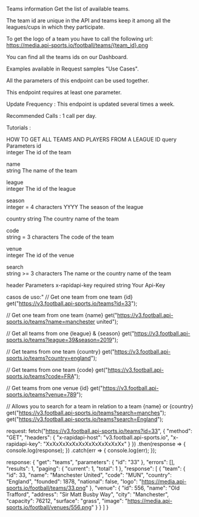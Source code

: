 Teams information
Get the list of available teams.

The team id are unique in the API and teams keep it among all the leagues/cups in which they participate.

To get the logo of a team you have to call the following url: https://media.api-sports.io/football/teams/{team_id}.png

You can find all the teams ids on our Dashboard.

Examples available in Request samples "Use Cases".

All the parameters of this endpoint can be used together.

This endpoint requires at least one parameter.

Update Frequency : This endpoint is updated several times a week.

Recommended Calls : 1 call per day.

Tutorials :

HOW TO GET ALL TEAMS AND PLAYERS FROM A LEAGUE ID
query Parameters
id	
integer
The id of the team

name	
string
The name of the team

league	
integer
The id of the league

season	
integer = 4 characters YYYY
The season of the league

country	
string
The country name of the team

code	
string = 3 characters
The code of the team

venue	
integer
The id of the venue

search	
string >= 3 characters
The name or the country name of the team

header Parameters
x-rapidapi-key
required
string
Your Api-Key

casos de uso:"
// Get one team from one team {id}
get("https://v3.football.api-sports.io/teams?id=33");

// Get one team from one team {name}
get("https://v3.football.api-sports.io/teams?name=manchester united");

// Get all teams from one {league} & {season}
get("https://v3.football.api-sports.io/teams?league=39&season=2019");

// Get teams from one team {country}
get("https://v3.football.api-sports.io/teams?country=england");

// Get teams from one team {code}
get("https://v3.football.api-sports.io/teams?code=FRA");

// Get teams from one venue {id}
get("https://v3.football.api-sports.io/teams?venue=789");

// Allows you to search for a team in relation to a team {name} or {country}
get("https://v3.football.api-sports.io/teams?search=manches");
get("https://v3.football.api-sports.io/teams?search=England");




request:
fetch("https://v3.football.api-sports.io/teams?id=33", {
	"method": "GET",
	"headers": {
		"x-rapidapi-host": "v3.football.api-sports.io",
		"x-rapidapi-key": "XxXxXxXxXxXxXxXxXxXxXxXx"
	}
})
.then(response => {
	console.log(response);
})
.catch(err => {
	console.log(err);
});




response:
{
  "get": "teams",
  "parameters": {
    "id": "33"
  },
  "errors": [],
  "results": 1,
  "paging": {
    "current": 1,
    "total": 1
  },
  "response": [
    {
      "team": {
        "id": 33,
        "name": "Manchester United",
        "code": "MUN",
        "country": "England",
        "founded": 1878,
        "national": false,
        "logo": "https://media.api-sports.io/football/teams/33.png"
      },
      "venue": {
        "id": 556,
        "name": "Old Trafford",
        "address": "Sir Matt Busby Way",
        "city": "Manchester",
        "capacity": 76212,
        "surface": "grass",
        "image": "https://media.api-sports.io/football/venues/556.png"
      }
    }
  ]
}
